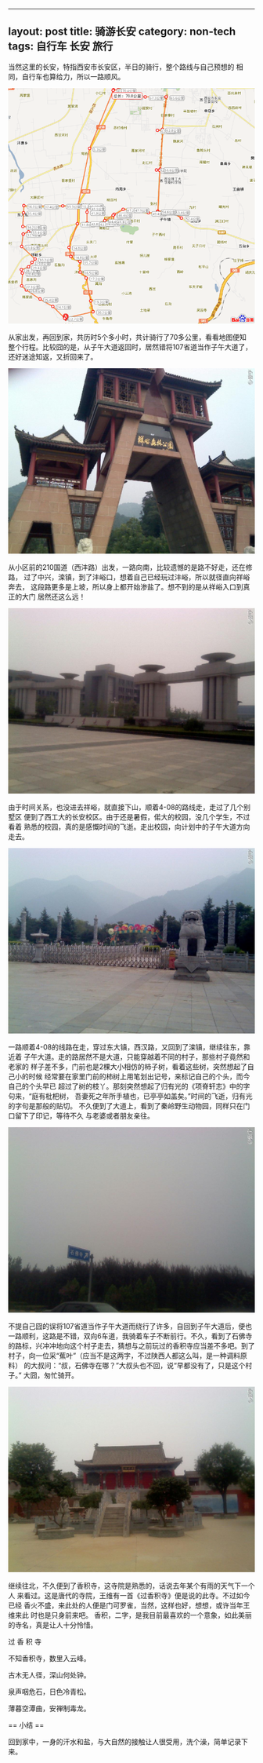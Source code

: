 ---
layout: post
title: 骑游长安
category: non-tech
tags: 自行车 长安 旅行
--

当然这里的长安，特指西安市长安区，半日的骑行，整个路线与自己预想的
相同，自行车也算给力，所以一路顺风。


![路线](/assets/images/riding_path.png)

从家出发，再回到家，共历时5个多小时，共计骑行了70多公里，看看地图便知
整个行程。比较囧的是，从子午大道返回时，居然错将107省道当作子午大道了，
还好迷途知返，又折回来了。

![祥峪](/assets/images/xiangyu.jpg)

从小区前的210国道（西沣路）出发，一路向南，比较遗憾的是路不好走，还在修路，
过了中兴，滦镇，到了沣峪口，想着自己已经玩过沣峪，所以就径直向祥峪奔去，
这段路更多是上坡，所以身上都开始渗盐了。想不到的是从祥峪入口到真正的大门
居然还这么远！

![西工大](/assets/images/xigongda.jpg)

由于时间关系，也没进去祥峪，就直接下山，顺着4-08的路线走，走过了几个别墅区
便到了西工大的长安校区。由于还是暑假，偌大的校园，没几个学生，不过看着
熟悉的校园，真的是感慨时间的飞逝。走出校园，向计划中的子午大道方向走去。

![动物园](/assets/images/dongwuyuan.jpg)

一路顺着4-08的线路在走，穿过东大镇，西汉路，又回到了滦镇，继续往东，靠近着
子午大道。走的路居然不是大道，只能穿越着不同的村子，那些村子竟然和老家的
样子差不多，门前也是2棵大小相仿的柿子树，看着这些树，突然想起了自己小的时候
经常要在家里门前的柿树上用笔划出记号，来标记自己的个头，而今自己的个头早已
超过了树的枝丫。那刻突然想起了归有光的《项脊轩志》中的字句来，“庭有枇杷树，
吾妻死之年所手植也，已亭亭如盖矣。”时间的飞逝，归有光的字句是那般的贴切。
不久便到了大道上，看到了秦岭野生动物园，同样只在门口留下了印记，等待不久
与老婆或者朋友亲往。


![石佛寺](/assets/images/shifosi.jpg)

不提自己囧的误将107省道当作子午大道而绕行了许多，自回到子午大道后，便也
一路顺利，这路是不错，双向6车道，我骑着车子不断前行。不久，看到了石佛寺
的路标，兴冲冲地向这个村子走去，猜想与之前玩过的香积寺应当差不多吧。到了
村子，向一位采“蕉叶”（应当不是这两字，不过陕西人都这么叫，是一种调料原料）
的大叔问：“叔，石佛寺在哪？”大叔头也不回，说“早都没有了，只是这个村子。”
大囧，匆忙骑开。



![香积寺](/assets/images/xiangjisi.jpg)

继续往北，不久便到了香积寺，这寺院是熟悉的，话说去年某个有雨的天气下一个人
来看过。这是唐代的寺院，王维有一首《过香积寺》便是说的此寺。不过如今已经
香火不盛，来此处的人便是门可罗雀，当然，这样也好，想想，或许当年王维来此
时也是只身前来吧。
香积，二字，是我目前最喜欢的一个意象，如此美丽的寺名，真是让人十分怜惜。

过 香 积 寺

不知香积寺，数里入云峰。

古木无人径，深山何处钟。

泉声咽危石，日色冷青松。

薄暮空潭曲，安禅制毒龙。

== 小结 ==

回到家中，一身的汗水和盐，与大自然的接触让人很受用，洗个澡，简单记录下来。


